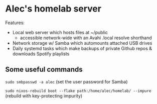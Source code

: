 # Alec's homelab server

Features:

- Local web server which hosts files at ~/public
  - accessible network-wide with an Avahi .local resolve shorthand
- Network storage w/ Samba which automounts attached USB drives
- Daily systemd tasks which make backups of private Github repos & downloads Spotify playlists

## Some useful commands

`sudo smbpasswd -a alec` (set the user password for Samba)

`sudo nixos-rebuild boot --flake path:/home/alec/homelab/ --impure` (rebuild with key-protecting impurity)
